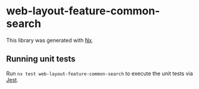 # web-layout-feature-common-search

This library was generated with [Nx](https://nx.dev).

## Running unit tests

Run `nx test web-layout-feature-common-search` to execute the unit tests via [Jest](https://jestjs.io).
